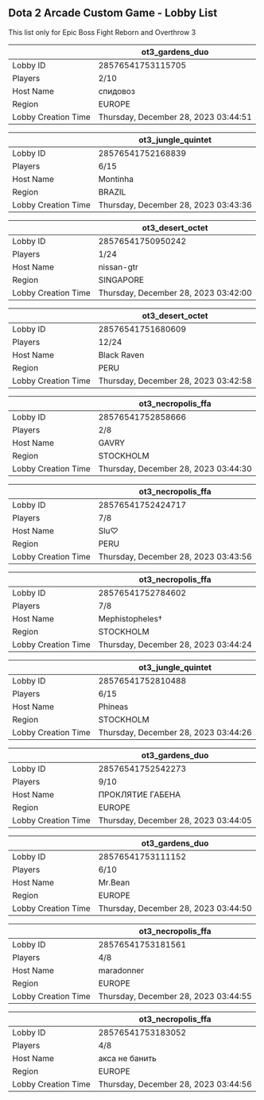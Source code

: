 ## Dota 2 Arcade Custom Game - Lobby List

This list only for Epic Boss Fight Reborn and Overthrow 3

|  | ot3_gardens_duo |
| ------ | ------ |
| Lobby ID | 28576541753115705 |
| Players | 2/10 |
| Host Name | спидовоз |
| Region | EUROPE |
| Lobby Creation Time | Thursday, December 28, 2023 03:44:51 |


|  | ot3_jungle_quintet |
| ------ | ------ |
| Lobby ID | 28576541752168839 |
| Players | 6/15 |
| Host Name | Montinha |
| Region | BRAZIL |
| Lobby Creation Time | Thursday, December 28, 2023 03:43:36 |


|  | ot3_desert_octet |
| ------ | ------ |
| Lobby ID | 28576541750950242 |
| Players | 1/24 |
| Host Name | nissan-gtr |
| Region | SINGAPORE |
| Lobby Creation Time | Thursday, December 28, 2023 03:42:00 |


|  | ot3_desert_octet |
| ------ | ------ |
| Lobby ID | 28576541751680609 |
| Players | 12/24 |
| Host Name | Black Raven |
| Region | PERU |
| Lobby Creation Time | Thursday, December 28, 2023 03:42:58 |


|  | ot3_necropolis_ffa |
| ------ | ------ |
| Lobby ID | 28576541752858666 |
| Players | 2/8 |
| Host Name | GAVRY |
| Region | STOCKHOLM |
| Lobby Creation Time | Thursday, December 28, 2023 03:44:30 |


|  | ot3_necropolis_ffa |
| ------ | ------ |
| Lobby ID | 28576541752424717 |
| Players | 7/8 |
| Host Name | Slu♡ |
| Region | PERU |
| Lobby Creation Time | Thursday, December 28, 2023 03:43:56 |


|  | ot3_necropolis_ffa |
| ------ | ------ |
| Lobby ID | 28576541752784602 |
| Players | 7/8 |
| Host Name | Mephistopheles† |
| Region | STOCKHOLM |
| Lobby Creation Time | Thursday, December 28, 2023 03:44:24 |


|  | ot3_jungle_quintet |
| ------ | ------ |
| Lobby ID | 28576541752810488 |
| Players | 6/15 |
| Host Name | Phineas |
| Region | STOCKHOLM |
| Lobby Creation Time | Thursday, December 28, 2023 03:44:26 |


|  | ot3_gardens_duo |
| ------ | ------ |
| Lobby ID | 28576541752542273 |
| Players | 9/10 |
| Host Name | ПРОКЛЯТИЕ ГАБЕНА |
| Region | EUROPE |
| Lobby Creation Time | Thursday, December 28, 2023 03:44:05 |


|  | ot3_gardens_duo |
| ------ | ------ |
| Lobby ID | 28576541753111152 |
| Players | 6/10 |
| Host Name | Mr.Bean |
| Region | EUROPE |
| Lobby Creation Time | Thursday, December 28, 2023 03:44:50 |


|  | ot3_necropolis_ffa |
| ------ | ------ |
| Lobby ID | 28576541753181561 |
| Players | 4/8 |
| Host Name | maradonner |
| Region | EUROPE |
| Lobby Creation Time | Thursday, December 28, 2023 03:44:55 |


|  | ot3_necropolis_ffa |
| ------ | ------ |
| Lobby ID | 28576541753183052 |
| Players | 4/8 |
| Host Name | акса не банить |
| Region | EUROPE |
| Lobby Creation Time | Thursday, December 28, 2023 03:44:56 |


